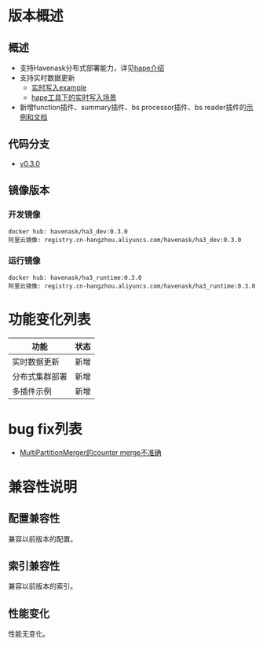 # 版本概述
## 概述
* 支持Havenask分布式部署能力，详见[hape介绍](https://github.com/alibaba/havenask/wiki/Havenask%E5%88%86%E5%B8%83%E5%BC%8F%E8%BF%90%E7%BB%B4%E5%B7%A5%E5%85%B7)
* 支持实时数据更新
    * [实时写入example](https://github.com/alibaba/havenask/wiki/%E5%AE%9E%E6%97%B6%E5%8A%9F%E8%83%BD%E4%BD%BF%E7%94%A8%E6%96%87%E6%A1%A3)
    * [hape工具下的实时写入场景](https://github.com/alibaba/havenask/wiki/Hape%E5%B8%B8%E8%A7%81%E8%BF%90%E7%BB%B4%E5%9C%BA%E6%99%AF)
* 新增function插件、summary插件、bs processor插件、bs reader插件的[示例和文档](https://github.com/alibaba/havenask/tree/v0.3.0/aios/plugin_platform)
## 代码分支
* [v0.3.0](https://github.com/alibaba/havenask/tree/v0.3.0)
## 镜像版本
### 开发镜像
```
docker hub: havenask/ha3_dev:0.3.0
阿里云镜像: registry.cn-hangzhou.aliyuncs.com/havenask/ha3_dev:0.3.0
```
### 运行镜像
```
docker hub: havenask/ha3_runtime:0.3.0
阿里云镜像: registry.cn-hangzhou.aliyuncs.com/havenask/ha3_runtime:0.3.0
```
# 功能变化列表
|  功能  | 状态 |
|  ----  | ----  |
| 实时数据更新 | 新增 |
| 分布式集群部署  | 新增 |
|多插件示例|新增|
# bug fix列表
* [MultiPartitionMerger的counter merge不准确](https://github.com/alibaba/havenask/issues/31)
# 兼容性说明
## 配置兼容性
兼容以前版本的配置。
## 索引兼容性
兼容以前版本的索引。
## 性能变化
性能无变化。